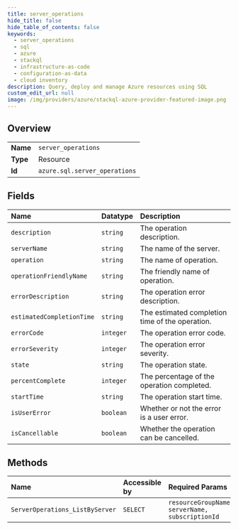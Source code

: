 ```yaml
---
title: server_operations
hide_title: false
hide_table_of_contents: false
keywords:
  - server_operations
  - sql
  - azure    
  - stackql
  - infrastructure-as-code
  - configuration-as-data
  - cloud inventory
description: Query, deploy and manage Azure resources using SQL
custom_edit_url: null
image: /img/providers/azure/stackql-azure-provider-featured-image.png
---
```

  
    

## Overview
<table><tbody>
<tr><td><b>Name</b></td><td><code>server_operations</code></td></tr>
<tr><td><b>Type</b></td><td>Resource</td></tr>
<tr><td><b>Id</b></td><td><code>azure.sql.server_operations</code></td></tr>
</tbody></table>

## Fields
| Name | Datatype | Description |
|:-----|:---------|:------------|
| `description` | `string` | The operation description. |
| `serverName` | `string` | The name of the server. |
| `operation` | `string` | The name of operation. |
| `operationFriendlyName` | `string` | The friendly name of operation. |
| `errorDescription` | `string` | The operation error description. |
| `estimatedCompletionTime` | `string` | The estimated completion time of the operation. |
| `errorCode` | `integer` | The operation error code. |
| `errorSeverity` | `integer` | The operation error severity. |
| `state` | `string` | The operation state. |
| `percentComplete` | `integer` | The percentage of the operation completed. |
| `startTime` | `string` | The operation start time. |
| `isUserError` | `boolean` | Whether or not the error is a user error. |
| `isCancellable` | `boolean` | Whether the operation can be cancelled. |
## Methods
| Name | Accessible by | Required Params |
|:-----|:--------------|:----------------|
| `ServerOperations_ListByServer` | `SELECT` | `resourceGroupName, serverName, subscriptionId` |
